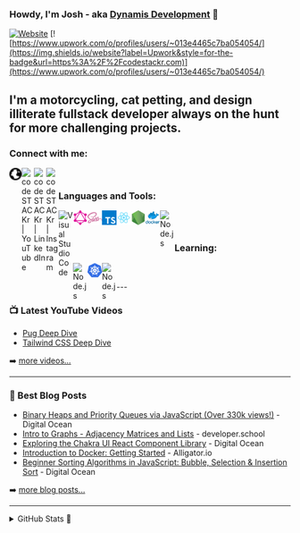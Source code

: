 ### Howdy, I'm Josh - aka [Dynamis Development][website] 🤠

[![Website](https://img.shields.io/website?label=joshua-hall.dev&style=for-the-badge&url=https%3A%2F%2Fcodestackr.com)](http://joshua-hall.dev/)
[![https://www.upwork.com/o/profiles/users/~013e4465c7ba054054/](https://img.shields.io/website?label=Upwork&style=for-the-badge&url=https%3A%2F%2Fcodestackr.com)](https://www.upwork.com/o/profiles/users/~013e4465c7ba054054/)

## I'm a motorcycling, cat petting, and design illiterate fullstack developer always on the hunt for more challenging projects.

<!-- - 🔭 I just launched my first course: [Become A VS Code SuperHero!][course]!
- 🌱 I’m currently learning everything 🤣
- 👯 I’m looking to collaborate with other content creators
- 🥅 2021 Goals: Focus more on developing for the Cardano blockchain an and creating Blender designs for VR games.
- ⚡ Fun fact: I love to draw and play guitar / drums -->

### Connect with me:

[<img align="left" alt="codeSTACKr.com" width="22px" src="https://raw.githubusercontent.com/iconic/open-iconic/master/svg/globe.svg" />][website]
[<img align="left" alt="codeSTACKr | YouTube" width="22px" src="https://cdn.jsdelivr.net/npm/simple-icons@v3/icons/youtube.svg" />][youtube]
[<img align="left" alt="codeSTACKr | LinkedIn" width="22px" src="https://cdn.jsdelivr.net/npm/simple-icons@v3/icons/linkedin.svg" />][linkedin]
[<img align="left" alt="codeSTACKr | Instagram" width="22px" src="https://cdn.jsdelivr.net/npm/simple-icons@v3/icons/instagram.svg" />][instagram]

<br />

### Languages and Tools:

<img align="left" alt="Visual Studio Code" width="26px" src="https://avatars.githubusercontent.com/u/12551863?s=200&v=4" />
<img align="left" alt="HTML5" width="26px" src="https://raw.githubusercontent.com/github/explore/5c058a388828bb5fde0bcafd4bc867b5bb3f26f3/topics/graphql/graphql.png" />
<img align="left" alt="Sass" width="26px" src="https://raw.githubusercontent.com/github/explore/80688e429a7d4ef2fca1e82350fe8e3517d3494d/topics/sass/sass.png" />
<img align="left" alt="Node.js" width="26px" src="https://raw.githubusercontent.com/github/explore/80688e429a7d4ef2fca1e82350fe8e3517d3494d/topics/typescript/typescript.png" />
<img align="left" alt="React" width="26px" src="https://raw.githubusercontent.com/github/explore/80688e429a7d4ef2fca1e82350fe8e3517d3494d/topics/react/react.png" />
<img align="left" alt="Node.js" width="26px" src="https://raw.githubusercontent.com/github/explore/80688e429a7d4ef2fca1e82350fe8e3517d3494d/topics/nodejs/nodejs.png" />
<img align="left" alt="Node.js" width="26px" src="https://raw.githubusercontent.com/github/explore/80688e429a7d4ef2fca1e82350fe8e3517d3494d/topics/docker/docker.png" />
<img align="left" alt="Node.js" width="26px" src="https://avatars.githubusercontent.com/u/6250754?s=200&v=4" />

<br />
<br />

### Learning:

<img align="left" alt="Node.js" width="26px" src="https://avatars.githubusercontent.com/u/64235328?s=200&v=4" />
<img align="left" alt="Node.js" width="26px" src="https://raw.githubusercontent.com/github/explore/80688e429a7d4ef2fca1e82350fe8e3517d3494d/topics/kubernetes/kubernetes.png" />
<img align="left" alt="Node.js" width="26px" src="https://avatars.githubusercontent.com/u/177543?s=200&v=4" />
<br />
<br />
---

### 📺 Latest YouTube Videos

<!-- YOUTUBE:START -->

- [Pug Deep Dive](https://www.youtube.com/watch?v=ToLNkiKM7As&t=253s)
- [Tailwind CSS Deep Dive](https://www.youtube.com/watch?v=vzQxdAxhykY&t=191s)

<!-- YOUTUBE:END -->

➡️ [more videos...](https://www.youtube.com/channel/UC-9kS4cbkpJ91kga-eB-MOA)

---

### 📕 Best Blog Posts

<!-- BLOG-POST-LIST:START -->

- [Binary Heaps and Priority Queues via JavaScript (Over 330k views!)](https://www.digitalocean.com/community/tutorials/js-binary-heaps) - Digital Ocean
- [Intro to Graphs - Adjacency Matrices and Lists](https://developer.school/intro-to-graphs/) - developer.school
- [Exploring the Chakra UI React Component Library](https://www.digitalocean.com/community/tutorials/react-chakra-ui) - Digital Ocean
- [Introduction to Docker: Getting Started](https://alligator.io/workflow/intro-to-docker/) - Alligator.io
- [Beginner Sorting Algorithms in JavaScript: Bubble, Selection & Insertion Sort](https://www.digitalocean.com/community/tutorials/js-bubble-selection-insertion-sort) - Digital Ocean

<!-- BLOG-POST-LIST:END -->

➡️ [more blog posts...](https://alligator.io/author/joshua-hall)

---

<details>
  <summary>GitHub Stats 🚀</summary>

<!--START_SECTION:activity-->
<!--END_SECTION:activity-->

</details>

[website]: https://joshua-hall.dev
[course]: http://vsCodeHero.com
[youtube]: https://www.youtube.com/channel/UC-9kS4cbkpJ91kga-eB-MOA
[instagram]: https://www.instagram.com/dynamisdevelopment/
[linkedin]: https://www.linkedin.com/in/joshua-hall-51b182185/
